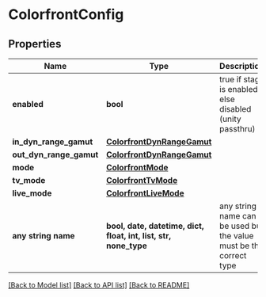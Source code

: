 # ColorfrontConfig


## Properties
Name | Type | Description | Notes
------------ | ------------- | ------------- | -------------
**enabled** | **bool** | true if stage is enabled else disabled (unity passthru) | [optional] 
**in_dyn_range_gamut** | [**ColorfrontDynRangeGamut**](ColorfrontDynRangeGamut.md) |  | [optional] 
**out_dyn_range_gamut** | [**ColorfrontDynRangeGamut**](ColorfrontDynRangeGamut.md) |  | [optional] 
**mode** | [**ColorfrontMode**](ColorfrontMode.md) |  | [optional] 
**tv_mode** | [**ColorfrontTvMode**](ColorfrontTvMode.md) |  | [optional] 
**live_mode** | [**ColorfrontLiveMode**](ColorfrontLiveMode.md) |  | [optional] 
**any string name** | **bool, date, datetime, dict, float, int, list, str, none_type** | any string name can be used but the value must be the correct type | [optional]

[[Back to Model list]](../README.md#documentation-for-models) [[Back to API list]](../README.md#documentation-for-api-endpoints) [[Back to README]](../README.md)


